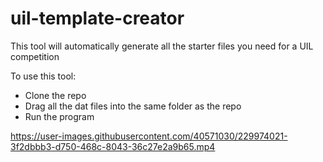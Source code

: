# uil-template-creator

This tool will automatically generate all the starter files you need for a UIL competition

To use this tool:
 * Clone the repo
 * Drag all the dat files into the same folder as the repo
 * Run the program

https://user-images.githubusercontent.com/40571030/229974021-3f2dbbb3-d750-468c-8043-36c27e2a9b65.mp4

